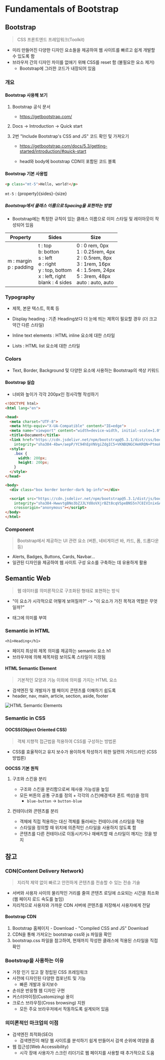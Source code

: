 # Fundamentals of Bootstrap

## Bootstrap

> CSS 프론트엔드 프레임워크(Toolkit)

- 미리 만들어진 다양한 디자인 요소들을 제공하여 웹 사이트를 빠르고 쉽게 개발할 수 있도록 함
- 브라우저 간의 디자인 차이를 없애기 위해 CSS를 reset 함 (불필요한 요소 제거)
  - Bootstrap에 그러한 코드가 내장되어 있음



### 개요

#### Bootstrap 사용해 보기

1. Bootstrap 공식 문서

   - https://getbootstrap.com/

2. Docs -> Introduction -> Quick start

3. 2번 "Include Bootstrap's CSS and JS" 코드 확인 및 가져오기

   - https://getbootstrap.com/docs/5.3/getting-started/introduction/#quick-start

   - head와 body에 bootstrap CDN이 포함된 코드 블록



#### Bootstrap 기본 사용법

```html
<p class="mt-5">Hello, world!</p>
```

`mt-5` : {property}{sides}-{size}



##### Bootstrap에서 클래스 이름으로 Spacing을 표현하는 방법

- Bootstrap에는 특정한 규칙이 있는 클래스 이름으로 이미 스타일 및 레이아웃이 작성되어 있음

| Property                    | Sides                                                        | Size                                                         |
| --------------------------- | ------------------------------------------------------------ | ------------------------------------------------------------ |
| m : margin<br />p : padding | t : top<br />b: botton<br />s : left<br />e : right<br />y : top, bottom<br />x : left, right<br />blank : 4 sides | 0 : 0 rem, 0px<br />1 : 0.25rem, 4px<br />2 : 0.5rem, 8px<br />3 : 1rem, 16px<br />4 : 1.5rem, 24px<br />5 : 3rem, 48px<br />auto : auto, auto |



### Typography

- 제목, 본문 텍스트, 목록 등

- Display heading : 기존 Heading보다 더 눈에 띄는 제목이 필요할 경우 (더 크고 약간 다른 스타일)
- Inline text elements : HTML inline 요소에 대한 스타일
- Lists : HTML list 요소에 대한 스타일



### Colors

- Text, Border, Background 및 다양한 요소에 사용하는 Bootstrap의 색상 키워드



#### Bootstrap 실습

- 너비와 높이가 각각 200px인 정사각형 작성하기

```html
<!DOCTYPE html>
<html lang="en">

<head>
  <meta charset="UTF-8">
  <meta http-equiv="X-UA-Compatible" content="IE=edge">
  <meta name="viewport" content="width=device-width, initial-scale=1.0">
  <title>Document</title>
  <link href="https://cdn.jsdelivr.net/npm/bootstrap@5.3.1/dist/css/bootstrap.min.css" rel="stylesheet"
    integrity="sha384-4bw+/aepP/YC94hEpVNVgiZdgIC5+VKNBQNGCHeKRQN+PtmoHDEXuppvnDJzQIu9" crossorigin="anonymous">
  <style>
    .box {
      width: 200px;
      height: 200px;
    }
  </style>
</head>

<body>
  <div class="box border border-dark bg-info"></div>

  <script src="https://cdn.jsdelivr.net/npm/bootstrap@5.3.1/dist/js/bootstrap.bundle.min.js"
    integrity="sha384-HwwvtgBNo3bZJJLYd8oVXjrBZt8cqVSpeBNS5n7C8IVInixGAoxmnlMuBnhbgrkm"
    crossorigin="anonymous"></script>
</body>
</html>
```



### Component

> Bootstrap에서 제공하는 UI 관련 요소 (버튼, 네비게이션 바, 카드, 폼, 드롭다운 등)

- Alerts, Badges, Buttons, Cards, Navbar...
- 일관된 디자인을 제공하여 웹 사이트 구성 요소를 구축하는 데 유용하게 활용



## Semantic Web

> 웹 데이터를 의미론적으로 구조화된 형태로 표현하는 방식

- "이 요소가 시각적으로 어떻게 보여질까?" -> "이 요소가 가진 목적과 역할은 무엇일까?"

- 태그에 의미를 부여



### Semantic in HTML

`<h1>Heading</h1>`

- 페이지 최상위 제목 의미를 제공하는 semantic 요소 h1
- 브라우저에 의해 제목처럼 보이도록 스타일이 지정됨



#### HTML Semantic Element

> 기본적인 모양과 기능 이외에 의미를 가지는 HTML 요소

- 검색엔진 및 개발자가 웹 페이지 콘텐츠를 이해하기 쉽도록
- header, nav, main, article, section, aside, footer

![HTML Semantic Elements](https://www.w3schools.com/html/img_sem_elements.gif)



### Semantic in CSS

#### OOCSS(Object Oriented CSS)

> 객체 지향적 접근법을 적용하여 CSS를 구성하는 방법론

- CSS를 효율적이고 유지 보수가 용이하게 작성하기 위한 일련의 가이드라인 (CSS 방법론)



**OOCSS 기본 원칙**

1. 구조와 스킨을 분리
   - 구조와 스킨을 분리함으로써 재사용 가능성을 높임
   - 모든 버튼의 공통 구조를 정의 + 각각의 스킨(배경색과 폰트 색상)을 정의
     - `blue-button` -> `button-blue`

2. 컨테이너와 콘텐츠를 분리
   - 객체에 직접 적용하는 대신 객체를 둘러싸는 컨테이너에 스타일을 적용
   - 스타일을 정의할 때 위치에 의존적인 스타일을 사용하지 않도록 함
   - 콘텐츠를 다른 컨테이너로 이동시키거나 재배치할 때 스타일이 깨지는 것을 방지



## 참고

### CDN(Content Delivery Network)

> 지리적 제약 없이 빠르고 안전하게 콘텐츠를 전송할 수 있는 전송 기술

- 서버와 사용자 사이의 물리적인 거리를 줄여 콘텐츠 로딩에 소요되는 시간을 최소화 (웹 페이지 로드 속도를 높임)
- 지리적으로 사용자와 가까운 CDN 서버에 콘텐츠를 저장해서 사용자에게 전달



#### Bootstrap CDN

1. Bootstrap 홈페이지 - Download - "Compiled CSS and JS" Download
2. CDN을 통해 가져오는 bootstrap css와 js 파일을 확인
3. bootstrap.css 파일을 참고하여, 현재까지 작성한 클래스에 적용된 스타일을 직접 확인



### Bootstrap을 사용하는 이유

- 가장 인기 있고 잘 정립된 CSS 프레임워크
- 사전에 디자인된 다양한 컴포넌트 및 기능
  - 빠른 개발과 유지보수
- 손쉬운 반응형 웹 디자인 구현
- 커스터마이징(Customizing) 용이
- 크로스 브라우징(Cross browsing) 지원
  - 모든 주요 브라우저에서 작동하도록 설계되어 있음



### 의미론적인 마크업의 이점

- 검색엔진 최적화(SEO)
  - 검색엔진이 해당 웹 사이트를 분석하기 쉽게 만들어서 검색 순위에 여양을 줌
- 웹 접근성(Web Accessibility)
  - 시각 장애 사용자가 스크린 리더기로 웹 페이지를 사용할 때 추가적으로 도움